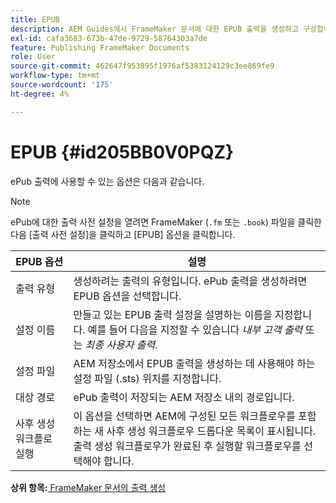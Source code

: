 ```yaml
---
title: EPUB
description: AEM Guides에서 FrameMaker 문서에 대한 EPUB 출력을 생성하고 구성합니다.
exl-id: cafa3683-673b-47de-9729-58764303a7de
feature: Publishing FrameMaker Documents
role: User
source-git-commit: 462647f953895f1976af5383124129c3ee869fe9
workflow-type: tm+mt
source-wordcount: '175'
ht-degree: 4%

---
```


# EPUB {#id205BB0V0PQZ}

ePub 출력에 사용할 수 있는 옵션은 다음과 같습니다.

>[!NOTE]
>
> ePub에 대한 출력 사전 설정을 열려면 FrameMaker \(`.fm` 또는 `.book`\) 파일을 클릭한 다음 [출력 사전 설정]을 클릭하고 [EPUB] 옵션을 클릭합니다.

| EPUB 옵션 | 설명 |
|-----------|-----------|
| 출력 유형 | 생성하려는 출력의 유형입니다. ePub 출력을 생성하려면 EPUB 옵션을 선택합니다. |
| 설정 이름 | 만들고 있는 EPUB 출력 설정을 설명하는 이름을 지정합니다. 예를 들어 다음을 지정할 수 있습니다 *내부 고객 출력* 또는 *최종 사용자 출력*. |
| 설정 파일 | AEM 저장소에서 EPUB 출력을 생성하는 데 사용해야 하는 설정 파일 \(.sts\) 위치를 지정합니다. |
| 대상 경로 | ePub 출력이 저장되는 AEM 저장소 내의 경로입니다. |
| 사후 생성 워크플로 실행 | 이 옵션을 선택하면 AEM에 구성된 모든 워크플로우를 포함하는 새 사후 생성 워크플로우 드롭다운 목록이 표시됩니다. 출력 생성 워크플로우가 완료된 후 실행할 워크플로우를 선택해야 합니다. |

**상위 항목:**[ FrameMaker 문서의 출력 생성](fm-output-generatation.md)
